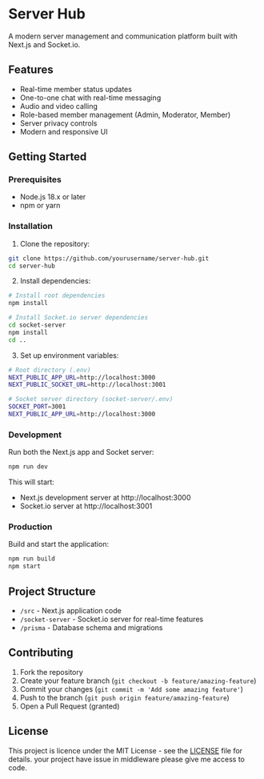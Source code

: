 # Server Hub

A modern server management and communication platform built with Next.js and Socket.io.

## Features

- Real-time member status updates
- One-to-one chat with real-time messaging
- Audio and video calling
- Role-based member management (Admin, Moderator, Member)
- Server privacy controls
- Modern and responsive UI

## Getting Started

### Prerequisites

- Node.js 18.x or later
- npm or yarn

### Installation

1. Clone the repository:
```bash
git clone https://github.com/yourusername/server-hub.git
cd server-hub
```

2. Install dependencies:
```bash
# Install root dependencies
npm install

# Install Socket.io server dependencies
cd socket-server
npm install
cd ..
```

3. Set up environment variables:
```bash
# Root directory (.env)
NEXT_PUBLIC_APP_URL=http://localhost:3000
NEXT_PUBLIC_SOCKET_URL=http://localhost:3001

# Socket server directory (socket-server/.env)
SOCKET_PORT=3001
NEXT_PUBLIC_APP_URL=http://localhost:3000
```

### Development

Run both the Next.js app and Socket server:

```bash
npm run dev
```

This will start:
- Next.js development server at http://localhost:3000
- Socket.io server at http://localhost:3001

### Production

Build and start the application:

```bash
npm run build
npm start
```

## Project Structure

- `/src` - Next.js application code
- `/socket-server` - Socket.io server for real-time features
- `/prisma` - Database schema and migrations

## Contributing

1. Fork the repository
2. Create your feature branch (`git checkout -b feature/amazing-feature`)
3. Commit your changes (`git commit -m 'Add some amazing feature'`)
4. Push to the branch (`git push origin feature/amazing-feature`)
5. Open a Pull Request (granted)

## License
This project is licence under the MIT License - see the [LICENSE](LICENSE) file for details.
your project have issue in middleware please give me access to code.


